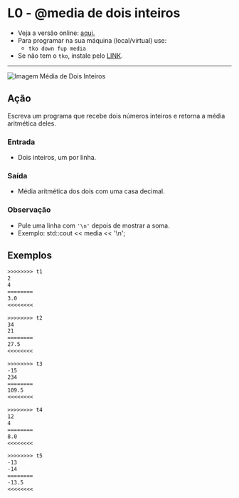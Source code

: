 # L0 - @media de dois inteiros

- Veja a versão online: [aqui.](https://github.com/qxcodefup/arcade/blob/master/base/media/Readme.md)
- Para programar na sua máquina (local/virtual) use:
  - `tko down fup media`
- Se não tem o `tko`, instale pelo [LINK](https://github.com/senapk/tko#tko).

---

![Imagem Média de Dois Inteiros](https://raw.githubusercontent.com/qxcodefup/arcade/master/base/media/cover.jpg)

## Ação

Escreva um programa que recebe dois números inteiros e retorna a média aritmética
deles.

### Entrada

- Dois inteiros, um por linha.

### Saída

- Média aritmética dos dois com uma casa decimal.

### Observação

- Pule uma linha com `'\n'` depois de mostrar a soma.
- Exemplo: std::cout << media << '\n';

## Exemplos

```txt
>>>>>>>> t1
2
4
========
3.0
<<<<<<<<

>>>>>>>> t2
34
21
========
27.5
<<<<<<<<

>>>>>>>> t3
-15
234
========
109.5
<<<<<<<<

>>>>>>>> t4
12
4
========
8.0
<<<<<<<<

>>>>>>>> t5
-13
-14
========
-13.5
<<<<<<<<
```